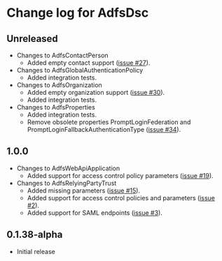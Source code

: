 # Change log for AdfsDsc

## Unreleased

- Changes to AdfsContactPerson
  - Added empty contact support ([issue #27](https://github.com/X-Guardian/AdfsDsc/issues/27)).
- Changes to AdfsGlobalAuthenticationPolicy
  - Added integration tests.
- Changes to AdfsOrganization
  - Added empty organization support ([issue #30](https://github.com/X-Guardian/AdfsDsc/issues/30)).
  - Added integration tests.
- Changes to AdfsProperties
  - Added integration tests.
  - Remove obsolete properties PromptLoginFederation and PromptLoginFallbackAuthenticationType ([issue #34](https://github.com/X-Guardian/AdfsDsc/issues/34)).

## 1.0.0

- Changes to AdfsWebApiApplication
  - Added support for access control policy parameters ([issue #19](https://github.com/X-Guardian/AdfsDsc/issues/19)).
- Changes to AdfsRelyingPartyTrust
  - Added missing parameters ([issue #15](https://github.com/X-Guardian/AdfsDsc/issues/15)).
  - Added support for access control policies and parameters ([issue #2](https://github.com/X-Guardian/AdfsDsc/issues/2)).
  - Added support for SAML endpoints ([issue #3](https://github.com/X-Guardian/AdfsDsc/issues/3)).

## 0.1.38-alpha

- Initial release
